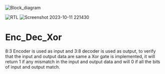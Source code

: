 ![Block_diagram](https://github.com/nishit0072e/Enc_Dec_Xor/assets/65007263/1187f515-12f6-4706-81c3-cf6944c90f50)

![RTL](https://github.com/nishit0072e/Enc_Dec_Xor/assets/65007263/091a41e0-50aa-4f63-ad2e-d38f079b16e7)
![Screenshot 2023-10-11 221430](https://github.com/nishit0072e/Enc_Dec_Xor/assets/65007263/782234d5-fb02-46ad-b883-7ffcf1bd304a)
# Enc_Dec_Xor
8:3 Encoder is used as input and  3:8 decoder is used as output, to verify that the input and output data are same a Xor gate is implemented, it will return 1 if any mismatch in the input and output data and will 0 if all the bits of input and output match.
